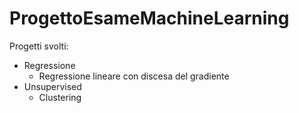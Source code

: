 # ProgettoEsameMachineLearning
Progetti svolti:
- Regressione
  - Regressione lineare con discesa del gradiente
- Unsupervised
  - Clustering
